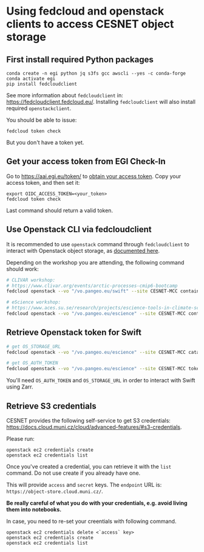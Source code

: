 # Using fedcloud and openstack clients to access CESNET object storage

## First install required Python packages

```
conda create -n egi python jq s3fs gcc awscli --yes -c conda-forge
conda activate egi
pip install fedcloudclient
```
See more information about `fedcloudclient` in: https://fedcloudclient.fedcloud.eu/. Installing `fedcloudclient` will also install required `openstackclient`.

You should be able to issue:
```
fedcloud token check
```

But you don't have a token yet.

## Get your access token from EGI Check-In

Go to https://aai.egi.eu/token/ to [obtain your access token](https://docs.egi.eu/users/aai/check-in/obtaining-tokens/token-portal/). Copy your access token, and then set it:

```
export OIDC_ACCESS_TOKEN=<your_token>
fedcloud token check
```

Last command should return a valid token.

## Use Openstack CLI via fedcloudclient

It is recommended to use `openstack` command through `fedcloudclient` to interact with
Openstack object storage, as [documented here](https://docs.egi.eu/users/data/storage/object-storage/#access-with-the-fedcloud-cli).

Depending on the workshop you are attending, the following command should work:
```bash
# CLIVAR workshop:
# https://www.clivar.org/events/arctic-processes-cmip6-bootcamp
fedcloud openstack --vo "/vo.pangeo.eu/swift" --site CESNET-MCC container list

# eScience workshop:
# https://www.aces.su.se/research/projects/escience-tools-in-climate-science-linking-observations-with-modelling/
fedcloud openstack --vo "/vo.pangeo.eu/escience" --site CESNET-MCC container list
```

## Retrieve Openstack token for Swift

```bash
# get OS_STORAGE_URL
fedcloud openstack --vo "/vo.pangeo.eu/escience" --site CESNET-MCC catalog show swift

# get OS_AUTH_TOKEN
fedcloud openstack --vo "/vo.pangeo.eu/escience" --site CESNET-MCC token issue -c id -f value
```

You'll need `OS_AUTH_TOKEN` and `OS_STORAGE_URL` in order to interact with Swift using Zarr.

## Retrieve S3 credentials

CESNET provides the following self-service to get S3 credentials:
https://docs.cloud.muni.cz/cloud/advanced-features/#s3-credentials.

Please run:
```
openstack ec2 credentials create
openstack ec2 credentials list
```

Once you've created a credential, you can retrieve it with the `list` command. Do not use create if you already have one. 

This will provide `access` and `secret` keys. The `endpoint` URL is: `https://object-store.cloud.muni.cz/`.

__Be really careful of what you do with your credentials, e.g. avoid living them into notebooks.__

In case, you need to re-set your creentials with following command. 

```
openstack ec2 credentials delete <`access` key> 
openstack ec2 credentials create
openstack ec2 credentials list
```
